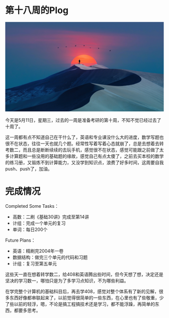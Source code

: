 # 第十八周的Plog

![](Source/18/preface.jpg)

​		今天是5月11日，星期三，过去的一周是准备考研的第十周，不知不觉已经过去了十周了。

​		这一周都有点不知道自己在干什么了，英语和专业课没什么大的进度，数学写题也很不在状态，往往一天也就几个题。经常性写着写着心态就崩了，总是去想着去转考数二，而且总是断断续续的去玩手机，感觉很不在状态，感觉可能跟之前做了太多计算题和一些没用的基础题的缘故，感觉自己有点太傻了，之前去买本校的数学的练习册，又锻炼不到计算能力，又没学到知识点，浪费了好多时间，这周要自我push、push了，加油。



# 完成情况

Completed Some Tasks：

- 高数：二刷《基础30讲》完成至第14讲
- 计组：完成一个单元的复习
- 单词：每日200个

Future Plans：

- 英语：精刷完2004年一卷
- 数据结构：做完三个单元的代码和习题
- 计组：复习至第五单元

​		这些天一直在想着转学数二，给408和英语腾出些时间，但今天想了想，决定还是坚决的学习数一，哪怕只是为了多学习点知识，不为哪些利益。

​		在学完整个计算机的基础科目后，再去学408，感觉对整个体系有了新的见解，很多东西好像都串联起来了，以前觉得很简单的一些东西，在心里也有了些敬重，少了些以前的轻浮，嗯，不论是搞工程搞技术还是学习，都不能浮躁，再简单的东西，都要多思考。


